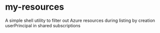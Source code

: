 # my-resources
A simple shell utility to filter out Azure resources during listing by creation userPrincipal in shared subscriptions
